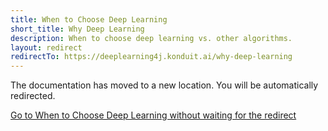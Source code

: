 ```yaml
---
title: When to Choose Deep Learning
short_title: Why Deep Learning
description: When to choose deep learning vs. other algorithms.
layout: redirect
redirectTo: https://deeplearning4j.konduit.ai/why-deep-learning
---
```


The documentation has moved to a new location. You will be automatically redirected.
            
[Go to When to Choose Deep Learning without waiting for the redirect](https://deeplearning4j.konduit.ai/why-deep-learning)

        